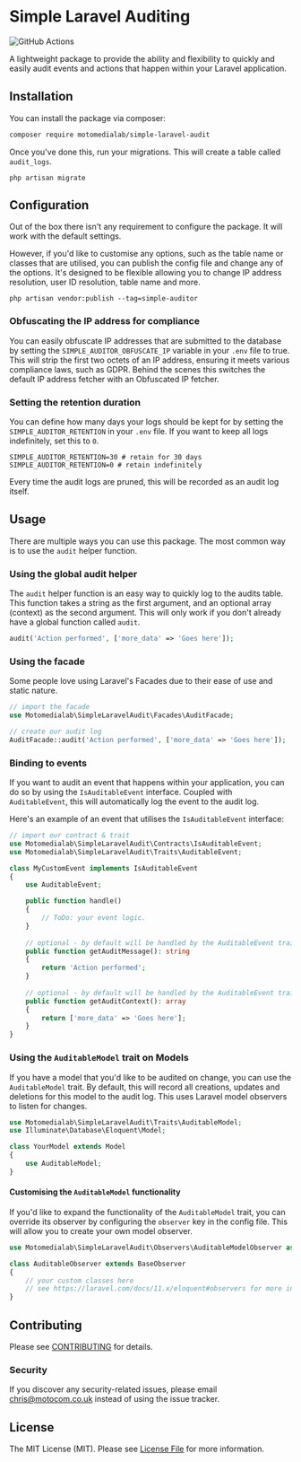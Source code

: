 # Simple Laravel Auditing

![GitHub Actions](https://github.com/motomedialab/simple-laravel-audit/actions/workflows/main.yml/badge.svg)

A lightweight package to provide the ability and flexibility to quickly and easily audit events and actions that happen within
your Laravel application.

## Installation

You can install the package via composer:

```bash
composer require motomedialab/simple-laravel-audit
```

Once you've done this, run your migrations. This will create a table called `audit_logs`.

```
php artisan migrate
```

## Configuration

Out of the box there isn't any requirement to configure the package. It will work with the default settings.

However, if you'd like to customise any options, such as the table name or classes that are utilised, you can publish the config file
and change any of the options. It's designed to be flexible allowing you to change IP address resolution, user ID resolution,
table name and more.

```
php artisan vendor:publish --tag=simple-auditor
```

### Obfuscating the IP address for compliance

You can easily obfuscate IP addresses that are submitted to the database by setting the `SIMPLE_AUDITOR_OBFUSCATE_IP`
variable in your `.env` file to true. This will strip the first two octets of an IP address, ensuring it meets various
compliance laws, such as GDPR. Behind the scenes this switches the default IP address fetcher with an Obfuscated IP fetcher.

### Setting the retention duration

You can define how many days your logs should be kept for by setting the `SIMPLE_AUDITOR_RETENTION` in your `.env` file.
If you want to keep all logs indefinitely, set this to `0`.

```dotenv
SIMPLE_AUDITOR_RETENTION=30 # retain for 30 days
SIMPLE_AUDITOR_RETENTION=0 # retain indefinitely
```

Every time the audit logs are pruned, this will be recorded as an audit log itself.

## Usage

There are multiple ways you can use this package. The most common way is to use the `audit` helper function.

### Using the global audit helper

The `audit` helper function is an easy way to quickly log to the audits table. This function takes a string
as the first argument, and an optional array (context) as the second argument. This will only work if you
don't already have a global function called `audit`.

```php
audit('Action performed', ['more_data' => 'Goes here']);
```

### Using the facade

Some people love using Laravel's Facades due to their ease of use and static nature.

```php
// import the facade
use Motomedialab\SimpleLaravelAudit\Facades\AuditFacade;

// create our audit log
AuditFacade::audit('Action performed', ['more_data' => 'Goes here']);
```

### Binding to events

If you want to audit an event that happens within your application, you can do so by using the `IsAuditableEvent`
interface. Coupled with `AuditableEvent`, this will automatically log the event to the audit log.

Here's an example of an event that utilises the `IsAuditableEvent` interface:

```php
// import our contract & trait
use Motomedialab\SimpleLaravelAudit\Contracts\IsAuditableEvent;
use Motomedialab\SimpleLaravelAudit\Traits\AuditableEvent;

class MyCustomEvent implements IsAuditableEvent
{
    use AuditableEvent;

    public function handle()
    {
        // ToDo: your event logic.
    }
    
    // optional - by default will be handled by the AuditableEvent trait
    public function getAuditMessage(): string
    {
        return 'Action performed';
    }
    
    // optional - by default will be handled by the AuditableEvent trait
    public function getAuditContext(): array
    {
        return ['more_data' => 'Goes here'];
    }
}
```

### Using the `AuditableModel` trait on Models

If you have a model that you'd like to be audited on change, you can use the `AuditableModel` trait.
By default, this will record all creations, updates and deletions for this model to the audit log.
This uses Laravel model observers to listen for changes.

```php
use Motomedialab\SimpleLaravelAudit\Traits\AuditableModel;
use Illuminate\Database\Eloquent\Model;

class YourModel extends Model
{
    use AuditableModel;
}
```

#### Customising the `AuditableModel` functionality

If you'd like to expand the functionality of the `AuditableModel` trait, you can override its observer
by configuring the `observer` key in the config file. This will allow you to create your own model observer.

```php
use Motomedialab\SimpleLaravelAudit\Observers\AuditableModelObserver as BaseObserver;

class AuditableObserver extends BaseObserver
{
    // your custom classes here
    // see https://laravel.com/docs/11.x/eloquent#observers for more information
}
```

## Contributing

Please see [CONTRIBUTING](CONTRIBUTING.md) for details.

### Security

If you discover any security-related issues, please email chris@motocom.co.uk instead of using the issue tracker.

## License

The MIT License (MIT). Please see [License File](LICENSE.md) for more information.
